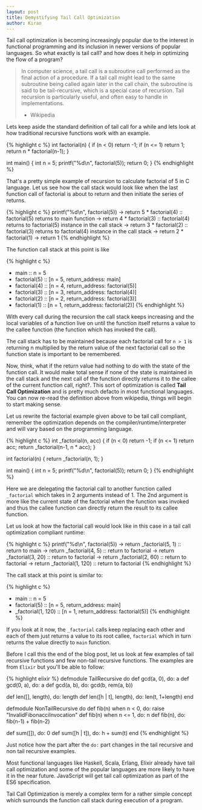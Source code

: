 ```yaml
---
layout: post
title: Demystifying Tail Call Optimization
author: Kiran
---
```


Tail call optimization is becoming increasingly popular due to the interest in functional programming and its inclusion in newer versions of popular languages. So what exactly is tail call? and how does it help in optimizing the flow of a program?

> In computer science, a tail call is a subroutine call performed as the final action of a procedure. If a tail call might lead to the same subroutine being called again later in the call chain, the subroutine is said to be tail-recursive, which is a special case of recursion. Tail recursion is particularly useful, and often easy to handle in implementations.
>
> - Wikipedia

Lets keep aside the standard definition of tail call for a while and lets look at how traditional recursive functions work with an example.

{% highlight c %}
int factorial(n) {
  if (n < 0) return -1;
  if (n <= 1) return 1;
  return n * factorial(n-1);
}

int main() {
  int n = 5;
  printf("%d\n", factorial(5));
  return 0;
}
{% endhighlight %}

That's a pretty simple example of recursion to calculate factorial of 5 in C language. Let us see how the call stack would look like when the last function call of factorial is about to return and then initiate the series of returns.

{% highlight c %}
printf("%d\n", factorial(5))
  -> return 5 * factorial(4) :: factorial(5) returns to main function
    -> return 4 * factorial(3) :: factorial(4) returns to factorial(5) instance in the call stack
      -> return 3 * factorial(2) :: factorial(3) returns to factorial(4) instance in the call stack
        -> return 2 * factorial(1)
          -> return 1
{% endhighlight %}

The function call stack at this point is like

{% highlight c %}
- main :: n = 5
- factorial(5) :: [n = 5, return_address: main]
- factorial(4) :: [n = 4, return_address: factorial(5)]
- factorial(3) :: [n = 3, return_address: factorial(4)]
- factorial(2) :: [n = 2, return_address: factorial(3)]
- factorial(1) :: [n = 1, return_address: factorial(2)]
{% endhighlight %}

With every call during the recursion the call stack keeps increasing and the local variables of a function live on until the function itself returns a value to the callee function (the function which has invoked the call).

The call stack has to be maintained because each factorial call for `n > 1` is returning n multiplied by the return value of the next factorial call so the function state is important to be remembered.

Now, think, what if the return value had nothing to do with the state of the function call. It would make total sense if none of the state is maintained in the call stack and the next call of the function directly returns it to the callee of the current function call, right?. This sort of optimization is called **Tail Call Optimization** and is pretty much defacto in most functional languages. You can now re-read the definition above from wikipedia, things will begin to start making sense.

Let us rewrite the factorial example given above to be tail call compliant, remember the optimization depends on the compiler/runtime/interpreter and will vary based on the programming language.

{% highlight c %}
int _factorial(n, acc) {
  if (n < 0) return -1;
  if (n <= 1) return acc;
  return _factorial(n-1, n * acc);
}

int factorial(n) {
  return _factorial(n, 1);
}

int main() {
  int n = 5;
  printf("%d\n", factorial(5));
  return 0;
}
{% endhighlight %}

Here we are delegating the factorial call to another function called `_factorial` which takes in 2 arguments instead of 1. The 2nd argument is more like the current state of the factorial when the function was invoked and thus the callee function can directly return the result to its callee function.

Let us look at how the factorial call would look like in this case in a tail call optimization compliant runtime:

{% highlight c %}
printf("%d\n", factorial(5))
  -> return _factorial(5, 1) :: return to main
    -> return _factorial(4, 5) :: return to factorial
    -> return _factorial(3, 20) :: return to factorial
    -> return _factorial(2, 60) :: return to factorial
    -> return _factorial(1, 120) :: return to factorial
{% endhighlight %}

The call stack at this point is similar to:

{% highlight c %}
- main :: n = 5
- factorial(5) :: [n = 5, return_address: main]
- _factorial(1, 120) :: [n = 1, return_address: factorial(5)]
{% endhighlight %}

If you look at it now, the `_factorial` calls keep replacing each other and each of them just returns a value to its root callee, `factorial` which in turn returns the value directly to `main` function.

Before I call this the end of the blog post, let us look at few examples of tail recursive functions and few non-tail recursive functions. The examples are from `Elixir` but you'll be able to follow:

{% highlight elixir %}
defmodule TailRecursive do
  def gcd(a, 0), do: a
  def gcd(0, a), do: a
  def gcd(a, b), do: gcd(b, rem(a, b))

  def len([], length), do: length
  def len([h | t], length), do: len(t, 1+length)
end

defmodule NonTailRecursive do
  def fib(n) when n < 0, do: raise "InvalidFibonacciInvocation"
  def fib(n) when n <= 1, do: n
  def fib(n), do: fib(n-1) + fib(n-2)

  def sum([]), do: 0
  def sum([h | t]), do: h + sum(t)
end
{% endhighlight %}

Just notice how the part after the `do:` part changes in the tail recursive and non tail recursive examples.

Most functional languages like Haskell, Scala, Erlang, Elixir already have tail call optimization and some of the popular languages are more likely to have it in the near future. JavaScript will get tail call optimization as part of the ES6 specification.

Tail Call Optimization is merely a complex term for a rather simple concept which surrounds the function call stack during execution of a program.
